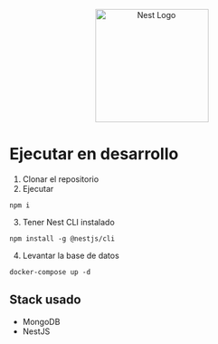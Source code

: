 <p align="center">
  <a href="http://nestjs.com/" target="blank"><img src="https://nestjs.com/img/logo-small.svg" width="200" alt="Nest Logo" /></a>
</p>


# Ejecutar en desarrollo
1. Clonar el repositorio
2. Ejecutar
```
npm i
```
3. Tener Nest CLI instalado
```
npm install -g @nestjs/cli
```
4. Levantar la base de datos
```
docker-compose up -d
```


##  Stack usado
* MongoDB
* NestJS